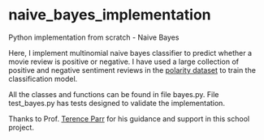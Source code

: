 # naive_bayes_implementation
Python implementation from scratch - Naive Bayes

Here, I implement multinomial naive bayes classifier to predict whether a movie review is positive or negative. I have used a large collection of positive and negative sentiment reviews in the [polarity dataset](http://www.cs.cornell.edu/people/pabo/movie-review-data) to train the classification model.

All the classes and functions can be found in file bayes.py. File test_bayes.py has tests designed to validate the implementation.

Thanks to Prof. [Terence Parr](https://github.com/parrt) for his guidance and support in this school project.
